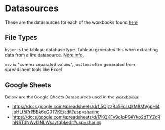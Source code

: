 # Datasources

These are the datasources for each of the workbooks found [here](../workbooks%20and%20datasources)

## File Types

`hyper` is the tableau database type. Tableau generates this when extracting data from a live datasource. [More info.](https://www.tableau.com/products/new-features/hyper)

`csv` is "comma separated values", just text often generated from spreadsheet tools like Excel

## Google Sheets

Below are the Google Sheets Datasources used in the [workbooks](../workbooks%20and%20datasources):
- https://docs.google.com/spreadsheets/d/1_5QjzzBa5EoLQKM8MVgpHi4jbHLf5PrPBBk6cG0T7KE/edit?usp=sharing
- https://docs.google.com/spreadsheets/d/17KQKFy9o1pPG0Yko2dTYZcRhNSTdNWyI3NLWsJyfqbI/edit?usp=sharing
